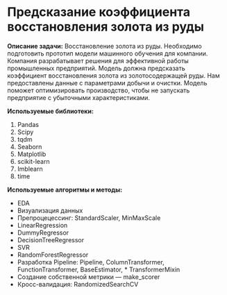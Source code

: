 
# Предсказание коэффициента восстановления золота из руды

**Описание задачи:** Восстановление золота из руды. Необходимо подготовить прототип модели машинного обучения для компании. Компания разрабатывает решения для эффективной работы промышленных предприятий. Модель должна предсказать коэффициент восстановления золота из золотосодержащей руды. Нам предоставлены данные с параметрами добычи и очистки. Модель поможет оптимизировать производство, чтобы не запускать предприятие с убыточными характеристиками.

**Используемые библиотеки:** 
1. Pandas
2. Scipy
3. tqdm
4. Seaborn
5. Matplotlib
6. scikit-learn
7. Imblearn
8. time

**Используемые алгоритмы и методы:**
* EDA
* Визуализация данных
* Препроцецессинг: StandardScaler, MinMaxScale
* LinearRegression
* DummyRegressor
* DecisionTreeRegressor
* SVR
* RandomForestRegressor
* Разработка Pipeline: Pipeline, ColumnTransformer, FunctionTransformer, BaseEstimator, * TransformerMixin
* Создание собственной метрики — make_scorer
* Кросс-валидация: RandomizedSearchCV
